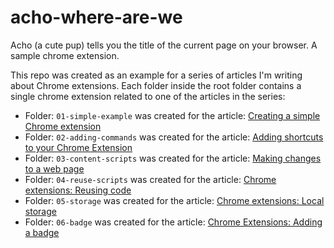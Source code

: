 # acho-where-are-we
Acho (a cute pup) tells you the title of the current page on your browser. A sample chrome extension.

This repo was created as an example for a series of articles I'm writing about Chrome extensions. Each folder inside the root folder contains a single chrome extension related to one of the articles in the series:

- Folder: `01-simple-example` was created for the article: [Creating a simple Chrome extension](https://dev.to/paulasantamaria/creating-a-simple-chrome-extension-36m)
- Folder: `02-adding-commands` was created for the article: [Adding shortcuts to your Chrome Extension](https://dev.to/paulasantamaria/adding-shortcuts-to-your-chrome-extension-2i20)
- Folder: `03-content-scripts` was created for the article: [Making changes to a web page](https://dev.to/paulasantamaria/chrome-extensions-making-changes-to-a-web-page-1n5f)
- Folder: `04-reuse-scripts` was created for the article: [Chrome extensions: Reusing code](https://dev.to/paulasantamaria/chrome-extensions-reusing-code-3f1g)
- Folder: `05-storage` was created for the article: [Chrome extensions: Local storage](https://dev.to/paulasantamaria/chrome-extensions-local-storage-1b34)
- Folder: `06-badge` was created for the article: [Chrome Extensions: Adding a badge](https://dev.to/paulasantamaria/chrome-extensions-adding-a-badge-644)
